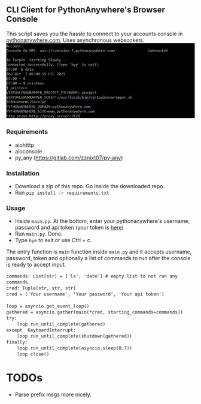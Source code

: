 ﻿## CLI Client for PythonAnywhere's Browser Console
This script saves you the hassle to connect to your accounts console in [pythonanywhere.com](https://www.pythonanywhere.com/). Uses asynchronous websockets. 
![console](https://github.com/zznixt07/py-any-console/blob/main/example.png?raw=true)
### Requirements
- aiohtttp
- aioconsole
- py_any (https://gitlab.com/zznixt07/py-any)
### Installation
- Download a zip of this repo. Go inside the downloaded repo.
- Run `pip install -r requirements.txt`
### Usage
- Inside `main.py`. At the bottom, enter your pythonanywhere's username, password and api token (your token is [here](https://www.pythonanywhere.com/account/#api_token))
- Run `main.py`. Done. 
- Type `bye` to exit or use Ctrl + c.

The entry function is `main` function inside `main.py` and it accepts username, password, token and optionally a list of commands to run after the console is ready to accept input.
```
commands: List[str] = ['ls', 'date'] # empty list to not run any commands.
cred: Tuple[str, str, str]
cred = ('Your username', 'Your password', 'Your api token')

loop = asyncio.get_event_loop()
gathered = asyncio.gather(main(*cred, starting_commands=commands))
try:
	loop.run_until_complete(gathered)
except  KeyboardInterrupt:
	loop.run_until_complete(shutdown(gathered))
finally:
	loop.run_until_complete(asyncio.sleep(0.7))
	loop.close()
```
# TODOs
- Parse prefix msgs more nicely.